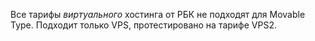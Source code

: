 Все тарифы _виртуального_ хостинга от РБК не подходят для Movable Type. Подходит только VPS, протестировано на тарифе VPS2.
